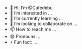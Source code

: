 - 👋 Hi, I’m @Cutedebu
- 👀 I’m interested in ...
- 🌱 I’m currently learning ...
- 💞️ I’m looking to collaborate on ...
- 📫 How to reach me ...
- 😄 Pronouns: ...
- ⚡ Fun fact: ...

<!---
Cutedebu/Cutedebu is a ✨ special ✨ repository because its `README.md` (this file) appears on your GitHub profile.
You can click the Preview link to take a look at your changes.
--->
